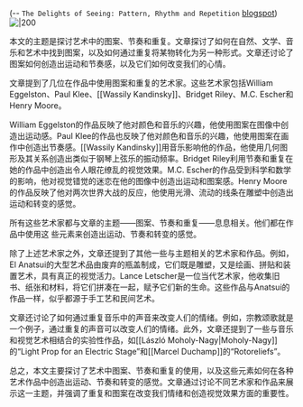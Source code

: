 (-- `The Delights of Seeing: Pattern, Rhythm and Repetition` [blogspot](https://thedelightsofseeing.blogspot.com/2010/11/pattern-rhythm-and-repetition.html))
![|200](https://2.bp.blogspot.com/_3xAnhJsUtp8/TNK1t8ACH7I/AAAAAAAAACc/dVLIsDZjigY/w1200-h630-p-k-no-nu/los_alamos_o.jpg)

本文的主题是探讨艺术中的图案、节奏和重复。文章探讨了如何在自然、文学、音乐和艺术中找到图案，以及如何通过重复将某物转化为另一种形式。文章还讨论了图案如何创造出运动和节奏感，以及它们如何改变我们的心情。

文章提到了几位在作品中使用图案和重复的艺术家。这些艺术家包括William Eggelston、Paul Klee、[[Wassily Kandinsky]]、Bridget Riley、M.C. Escher和Henry Moore。

William Eggelston的作品反映了他对颜色和音乐的兴趣，他使用图案在图像中创造出运动感。Paul Klee的作品也反映了他对颜色和音乐的兴趣，他使用图案在画作中创造出节奏感。[[Wassily Kandinsky]]用音乐影响他的作品，他使用几何图形及其关系创造出类似于钢琴上弦乐的振动频率。Bridget Riley利用节奏和重复在她的作品中创造出令人眼花缭乱的视觉效果。M.C. Escher的作品受到科学和数学的影响，他对视觉错觉的迷恋在他的图像中创造出运动和图案感。Henry Moore的作品反映了他对两次世界大战的反应，他使用光滑、流动的线条在雕塑中创造出运动和转变的感觉。

所有这些艺术家都与文章的主题——图案、节奏和重复——息息相关。他们都在作品中使用这
些元素来创造出运动、节奏和转变的感觉。

除了上述艺术家之外，文章还提到了其他一些与主题相关的艺术家和作品。例如，El Anatsui的大型艺术品由废弃的瓶盖制成，它们既是雕塑，又是绘画、拼贴和装置艺术，具有真正的视觉活力。Lance Letscher是一位当代艺术家，他收集旧书、纸张和材料，将它们拼凑在一起，赋予它们新的生命。这些作品与Anatsui的作品一样，似乎都源于手工艺和民间艺术。

文章还讨论了如何通过重复音乐中的声音来改变人们的情绪。例如，宗教颂歌就是一个例子，通过重复的声音可以改变人们的情绪。此外，文章还提到了一些与音乐和视觉艺术相结合的实验性作品，如[[László Moholy-Nagy|Moholy-Nagy]]的“Light Prop for an Electric Stage”和[[Marcel Duchamp]]的“Rotoreliefs”。

总之，本文主要探讨了艺术中图案、节奏和重复的使用，以及这些元素如何在各种艺术作品中创造出运动、节奏和转变的感觉。文章通过讨论不同艺术家和作品来展示这一主题，并强调了重复和图案在改变我们情绪和创造视觉效果方面的重要性。